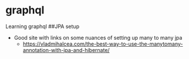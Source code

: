 # graphql
Learning graphql
##JPA setup
* Good site with links on some nuances of setting up many to many jpa
  * https://vladmihalcea.com/the-best-way-to-use-the-manytomany-annotation-with-jpa-and-hibernate/
